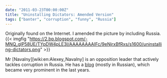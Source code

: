 ```yaml
---
date: "2011-03-23T00:00:00Z"
title: "Uninstalling Dictators: Amended Version"
tags: ["banter", "corruption", "funny", "Russia"]
---
```


Originally found on the Internet. I amended the picture by including Russia.
{{< imgfig "https://2.bp.blogspot.com/-MNQ_glP58UE/TYpDW4pLE3I/AAAAAAAAIFc/9eNjrxBfRxs/s1600/uninstalling-dictators.png" >}}

Mr [Navalny][wiki:en:Alexey_Navalny] is an opposition leader that actively tackles corruption in Russia. He has a [blog](http://navalny.com/) (mostly in Russian), which became very prominent in the last years.
